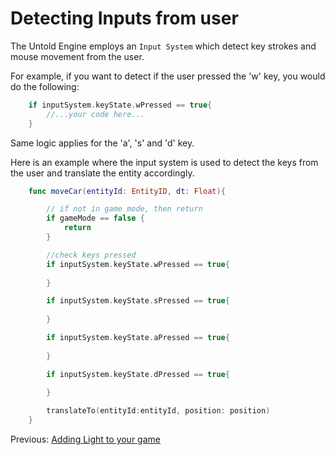 # Detecting Inputs from user

The Untold Engine employs an `Input System` which detect key strokes and mouse movement from the user.

For example, if you want to detect if the user pressed the 'w' key, you would do the following:

```swift
    if inputSystem.keyState.wPressed == true{
        //...your code here... 
    }
```

Same logic applies for the 'a', 's' and 'd' key. 

Here is an example where the input system is used to detect the keys from the user and translate the entity accordingly.

```swift
    func moveCar(entityId: EntityID, dt: Float){

        // if not in game mode, then return
        if gameMode == false {
            return 
        }

        //check keys pressed
        if inputSystem.keyState.wPressed == true{
             
        }

        if inputSystem.keyState.sPressed == true{
            
        }

        if inputSystem.keyState.aPressed == true{
            
        }

        if inputSystem.keyState.dPressed == true{
             
        }

        translateTo(entityId:entityId, position: position)
    }

```

Previous: [Adding Light to your game](AddingLighttoyourgame.md)

